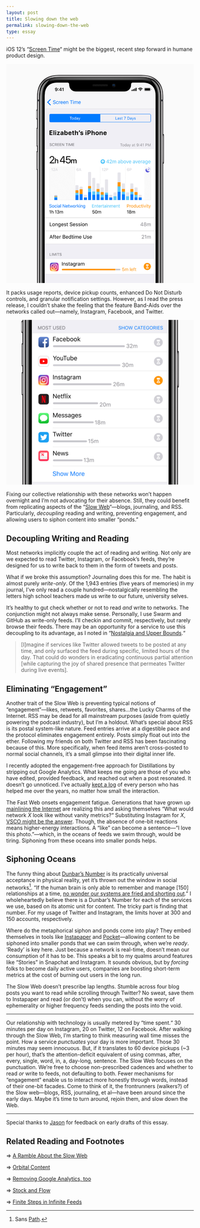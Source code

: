 ```yaml
---
layout: post
title: Slowing down the web
permalink: slowing-down-the-web
type: essay
---
```


iOS 12’s “[Screen Time](https://www.apple.com/newsroom/2018/06/ios-12-introduces-new-features-to-reduce-interruptions-and-manage-screen-time/)“ might be the biggest, recent step forward in humane product design.

![Screenshot of the iOS Screen Time dashboard. Includes total time, longest session duration, after bedtime use, and application limits.](/public/images/screen_time.jpg)

It packs usage reports, device pickup counts, enhanced Do Not Disturb controls, and granular notification settings. However, as I read the press release, I couldn’t shake the feeling that the feature Band-Aids over the networks called out—namely, Instagram, Facebook, and Twitter.

![Summary of most used applications in a session.](/public/images/app_usage.jpg)

Fixing our collective relationship with these networks won’t happen overnight and I’m not advocating for their absence. Still, they could benefit from replicating aspects of the “[Slow Web](https://jackcheng.com/the-slow-web/)“—blogs, journaling, and RSS. Particularly, _decoupling_ reading and writing, preventing engagement, and allowing users to siphon content into smaller “ponds.”

## Decoupling Writing and Reading

Most networks implicitly couple the act of reading and writing. Not only are we expected to read Twitter, Instagram, or Facebook’s feeds, they’re designed for us to write back to them in the form of tweets and posts.

What if we broke this assumption? Journaling does this for me. The habit is almost purely _write-only_. Of the 1,943 entries (five years of memories) in my journal, I’ve only read a couple hundred—nostalgically resembling the letters high school teachers made us write to our future, university selves.

It’s healthy to gut check whether or not to read _and_ write to networks. The conjunction might not always make sense. Personally, I use Swarm and GitHub as write-only feeds. I’ll checkin and commit, respectively, but rarely browse their feeds. There may be an opportunity for a service to use this decoupling to its advantage, as I noted in “[Nostalgia and Upper Bounds](/nostalgia).“

>  [I]magine if services like Twitter allowed tweets to be posted at any time, and only surfaced the feed during specific, limited hours of the day. That could do wonders in eradicating continuous partial attention [while capturing the joy of shared presence that permeates Twitter during live events].

## Eliminating “Engagement”

Another trait of the Slow Web is preventing typical notions of “engagement“—likes, retweets, favorites, shares…the Lucky Charms of the Internet. RSS may be dead for all mainstream purposes (aside from quietly powering the podcast industry), but I’m a holdout. What’s special about RSS is its postal system-like nature. Feed entries arrive at a digestible pace and the protocol eliminates engagement entirely. Posts simply float out into the ether. Following my friends on both Twitter and RSS has been fascinating because of this. More specifically, when feed items aren’t cross-posted to normal social channels, it’s a small glimpse into their digital inner life.

I recently adopted the engagement-free approach for Distillations by stripping out Google Analytics. What keeps me going are those of you who have edited, provided feedback, and reached out when a post resonated. It doesn’t go unnoticed. I’ve actually [kept a log](/village) of every person who has helped me over the years, no matter how small the interaction.

The Fast Web onsets engagement fatigue. Generations that have grown up [mainlining the Internet](https://twitter.com/eve_rebecca/status/978224331267432448) are realizing this and asking themselves “What would network _X_ look like without vanity metrics?“ Substituting Instagram for _X_, [VSCO might be the answer](http://www.thisisinsider.com/photo-editing-app-vsco-x-tops-one-million-subscribers-2018-6). Though, the absence of one-bit reactions means higher-energy interactions. A “like” can become a sentence—“I love this photo.”—which, in the oceans of feeds we swim through, would be tiring. Siphoning from these oceans into smaller ponds helps.

## Siphoning Oceans

The funny thing about [Dunbar’s Number](https://en.wikipedia.org/wiki/Dunbar%27s_number) is its practically universal acceptance in physical reality, yet it’s thrown out the window in social networks[^1]. “If the human brain is only able to remember and manage [150] relationships at a time, [no wonder our systems are fried and shorting out](https://twitter.com/whitney/status/1002951523247251458).” I wholeheartedly believe there is a Dunbar’s Number for each of the services we use, based on its atomic unit for content. The tricky part is finding that number. For my usage of Twitter and Instagram, the limits hover at 300 and 150 accounts, respectively.

Where do the metaphorical siphon and ponds come into play? They embed themselves in tools like [Instapaper](https://www.instapaper.com) and [Pocket](https://getpocket.com)—allowing content to be siphoned into smaller ponds that we can swim through, when we’re _ready_. ‘Ready’ is key here. Just because a network is real-time, doesn’t mean our consumption of it has to be. This speaks a bit to my qualms around features like “Stories” in Snapchat and Instagram. It sounds obvious, but by _forcing_ folks to become daily active users, companies are boosting short-term metrics at the cost of burning out users in the long run.

The Slow Web doesn’t prescribe lap lengths. Stumble across four blog posts you want to read while scrolling through Twitter? No sweat, save them to Instapaper and read (or don’t) when you can, without the worry of ephemerality or higher frequency feeds sending the posts into the void.

---

Our relationship with technology is usually metered by “time spent.“ 30 minutes per day on Instagram, 20 on Twitter, 12 on Facebook. After walking through the Slow Web, I’m starting to think measuring wall time misses the point. How a service _punctuates_ your day is more important. Those 30 minutes may seem innocuous. But, if it translates to 60 device pickups (~3 per hour), that’s the attention-deficit equivalent of using commas, after, every, single, word, in, a, day-long, sentence. The Slow Web focuses on the punctuation. We’re free to choose non-prescribed cadences and whether to read _or_ write to feeds, not defaulting to both. Fewer mechanisms for “engagement“ enable us to interact more honestly through words, instead of their one-bit facades. Come to think of it, the frontrunners (walkers?) of the Slow web—blogs, RSS, journaling, et al—have been around since the early days. Maybe it’s time to turn around, rejoin them, and slow down the Web.

---

Special thanks to [Jason](http://twitter.com/jasonbrennan) for feedback on early drafts of this essay.

## Related Reading and Footnotes

⇒ [A Ramble About the Slow Web](http://nearthespeedoflight.com/article/2018_06_04_a_ramble_about_the_slow_web)

⇒ [Orbital Content](http://alistapart.com/article/orbital-content)

⇒ [Removing Google Analytics, too](https://www.jessesquires.com/blog/removing-google-analytics-too/)

⇒ [Stock and Flow](http://snarkmarket.com/2010/4890)

⇒ [Finite Steps in Infinite Feeds](/infinite-feeds)

[^1]: Sans [Path](https://path.com).
